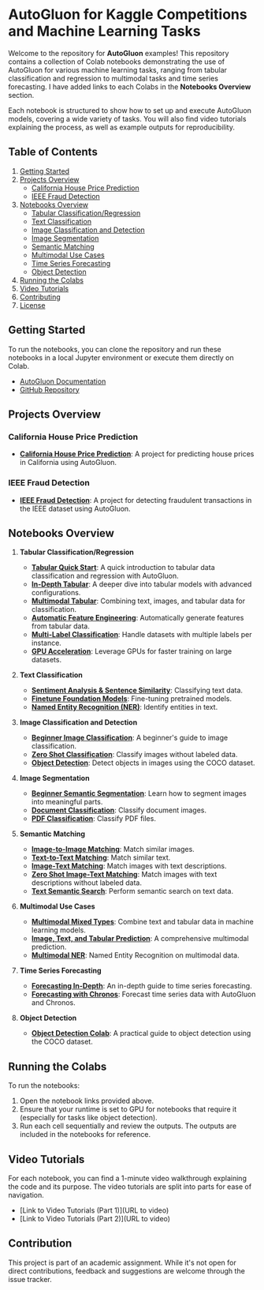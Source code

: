 # AutoGluon for Kaggle Competitions and Machine Learning Tasks

Welcome to the repository for **AutoGluon** examples! This repository contains a collection of Colab notebooks demonstrating the use of AutoGluon for various machine learning tasks, ranging from tabular classification and regression to multimodal tasks and time series forecasting. I have added links to each Colabs in the **Notebooks Overview** section.

Each notebook is structured to show how to set up and execute AutoGluon models, covering a wide variety of tasks. You will also find video tutorials explaining the process, as well as example outputs for reproducibility.

## Table of Contents
1. [Getting Started](#getting-started)
2. [Projects Overview](#projects-overview)
   - [California House Price Prediction](#california-house-price-prediction)
   - [IEEE Fraud Detection](#ieee-fraud-detection)
3. [Notebooks Overview](#notebooks-overview)
   - [Tabular Classification/Regression](#tabular-classificationregression)
   - [Text Classification](#text-classification)
   - [Image Classification and Detection](#image-classification-and-detection)
   - [Image Segmentation](#image-segmentation)
   - [Semantic Matching](#semantic-matching)
   - [Multimodal Use Cases](#multimodal-use-cases)
   - [Time Series Forecasting](#time-series-forecasting)
   - [Object Detection](#object-detection)
4. [Running the Colabs](#running-the-colabs)
5. [Video Tutorials](#video-tutorials)
6. [Contributing](#contributing)
7. [License](#license)

## Getting Started

To run the notebooks, you can clone the repository and run these notebooks in a local Jupyter environment or execute them directly on Colab.

- [AutoGluon Documentation](https://auto.gluon.ai/stable/index.html)
- [GitHub Repository](https://github.com/autogluon/autogluon)

## Projects Overview

### California House Price Prediction
- **[California House Price Prediction](./CaliforniaHousePred.ipynb)**: A project for predicting house prices in California using AutoGluon.

### IEEE Fraud Detection
- **[IEEE Fraud Detection](./IEEEFraud.ipynb)**: A project for detecting fraudulent transactions in the IEEE dataset using AutoGluon.

## Notebooks Overview

1. **Tabular Classification/Regression**
   - **[Tabular Quick Start](https://colab.research.google.com/drive/1cufmzfci6qgjTSIrjs1tUxkuGFdJxm5J?usp=share_link)**: A quick introduction to tabular data classification and regression with AutoGluon.
   - **[In-Depth Tabular](https://colab.research.google.com/drive/1iwmAxO-zxAq5fGEKvI60Y0JuJt5dF6Q9?usp=share_link)**: A deeper dive into tabular models with advanced configurations.
   - **[Multimodal Tabular](https://colab.research.google.com/drive/1PH1RqTcpFGK1igJkF4cRqSMjgvaOPGkB?usp=share_link)**: Combining text, images, and tabular data for classification.
   - **[Automatic Feature Engineering](https://colab.research.google.com/drive/1hiFgys32B0R_g6Ft4Uojq4efFT2iuBA8?usp=share_link)**: Automatically generate features from tabular data.
   - **[Multi-Label Classification](https://colab.research.google.com/drive/1W06OzQazySQ5JUFRboXiC-cOGk0igcsK?usp=sharing)**: Handle datasets with multiple labels per instance.
   - **[GPU Acceleration](https://colab.research.google.com/drive/14Er4rBw_1DoTLrLFylndcGCBXCj_YiN7?usp=share_link)**: Leverage GPUs for faster training on large datasets.

2. **Text Classification**
   - **[Sentiment Analysis & Sentence Similarity](https://colab.research.google.com/drive/1wyxb--gO63CGcpeexVZJQX9w-3gQf5qf?usp=share_link)**: Classifying text data.
   - **[Finetune Foundation Models](https://colab.research.google.com/drive/1b8xI4FoBnDRUtF5HqQoZeCUQy6rQ0YNu?usp=share_link)**: Fine-tuning pretrained models.
   - **[Named Entity Recognition (NER)](https://colab.research.google.com/drive/1c12hhZFGaJjlT0kLRzVFW5sUY9u0HhmH?usp=share_link)**: Identify entities in text.

3. **Image Classification and Detection**
   - **[Beginner Image Classification](https://colab.research.google.com/drive/1L3LqGtNw-NCdiRM58BkbRT6wdpszdTJR?usp=sharing)**: A beginner's guide to image classification.
   - **[Zero Shot Classification](https://colab.research.google.com/drive/18slXTxweIktUfBpGyxwU7IbhX0htMS2x?usp=sharing)**: Classify images without labeled data.
   - **[Object Detection](https://colab.research.google.com/drive/1qR-Dv5X5zXBacrNImJ15CJyBjTahVFpQ?usp=share_link)**: Detect objects in images using the COCO dataset.

4. **Image Segmentation**
   - **[Beginner Semantic Segmentation](https://colab.research.google.com/drive/1ioaf3bGBvbSEAjBTe8YP_v0efkibt8uY?usp=sharing)**: Learn how to segment images into meaningful parts.
   - **[Document Classification](https://colab.research.google.com/drive/1UVreZldKX7RpKFMNGomfEOVGuY-KNI1e?usp=share_link)**: Classify document images.
   - **[PDF Classification](https://colab.research.google.com/drive/1tqDQIo5WiGfKq6E57aR8b3oA4iDmIKaE?usp=sharing)**: Classify PDF files.

5. **Semantic Matching**
   - **[Image-to-Image Matching](https://colab.research.google.com/drive/1rH_Z6t7LfxZnhc5WzKAO2lsKe3koaQ1k?usp=share_link)**: Match similar images.
   - **[Text-to-Text Matching](https://colab.research.google.com/drive/1Nee1-thRna2n0IFbqcL5ntIknPGsoI7t?usp=sharing)**: Match similar text.
   - **[Image-Text Matching](https://colab.research.google.com/drive/16p0Hb9gF6yysNsJMar7q_Q_GXPU0xOjd?usp=share_link)**: Match images with text descriptions.
   - **[Zero Shot Image-Text Matching](https://colab.research.google.com/drive/1v25DIseBdgD6mR_ZglHh_lXD4Z5pxmdm?usp=share_link)**: Match images with text descriptions without labeled data.
   - **[Text Semantic Search](https://colab.research.google.com/drive/1yseHILZKmmsEmt2iWl8RBrWtOtl_L4cv?usp=sharing)**: Perform semantic search on text data.

6. **Multimodal Use Cases**
   - **[Multimodal Mixed Types](https://colab.research.google.com/drive/1aNO8yDrpvS9HbwUtQnpa4V22f1jQXrwl?usp=share_link)**: Combine text and tabular data in machine learning models.
   - **[Image, Text, and Tabular Prediction](https://colab.research.google.com/drive/1YCKNO-DbshS49v8A6MpA2VFtx-crBw0v?usp=share_link)**: A comprehensive multimodal prediction.
   - **[Multimodal NER](https://colab.research.google.com/drive/11yYI5y4boY3l_ykf1vrnff8sPRtMHYMc?usp=share_link)**: Named Entity Recognition on multimodal data.

7. **Time Series Forecasting**
   - **[Forecasting In-Depth](https://colab.research.google.com/drive/1bowUgZ1-Qbmw3nREuAQUdMGUZK0tVmvh?usp=sharing)**: An in-depth guide to time series forecasting.
   - **[Forecasting with Chronos](https://colab.research.google.com/drive/1HiObqyF1FXbUclRJ1XV2jw3VCp2nSWo5?usp=sharing)**: Forecast time series data with AutoGluon and Chronos.

8. **Object Detection**
   - **[Object Detection Colab](https://colab.research.google.com/drive/1qR-Dv5X5zXBacrNImJ15CJyBjTahVFpQ?usp=share_link)**: A practical guide to object detection using the COCO dataset.

## Running the Colabs

To run the notebooks:

1. Open the notebook links provided above.
2. Ensure that your runtime is set to GPU for notebooks that require it (especially for tasks like object detection).
3. Run each cell sequentially and review the outputs. The outputs are included in the notebooks for reference.

## Video Tutorials

For each notebook, you can find a 1-minute video walkthrough explaining the code and its purpose. The video tutorials are split into parts for ease of navigation.

- [Link to Video Tutorials (Part 1)](URL to video)
- [Link to Video Tutorials (Part 2)](URL to video)

## Contribution

This project is part of an academic assignment. While it's not open for direct contributions, feedback and suggestions are welcome through the issue tracker.
